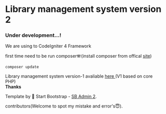 <h1>Library management system version 2</h1>

<h3>Under development...!</h3>

We are using to CodeIgniter 4 Framework

first time need to be run composer🪗(install composer from offical <a href="https://getcomposer.org/">site</a>)

    composer update

Library management system version-1 avaliable <a href="https://github.com/virtualheart/LMS">here </a>
 (V1 based on core PHP)
<br>
 <b>Thanks</b>
 
 Template by 🙏 Start Bootstrap - <a href="https://startbootstrap.com/theme/sb-admin-2/">SB Admin 2</a>.
 
 contributors(Welcome to spot my mistake and error's😇).
